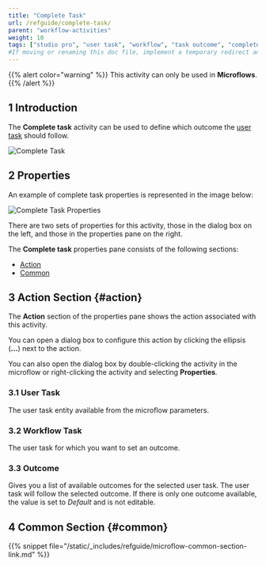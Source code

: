 ```yaml
---
title: "Complete Task"
url: /refguide/complete-task/
parent: "workflow-activities"
weight: 10
tags: ["studio pro", "user task", "workflow", "task outcome", "complete task"]
#If moving or renaming this doc file, implement a temporary redirect and let the respective team know they should update the URL in the product. See Mapping to Products for more details.
---
```


{{% alert color="warning" %}}
This activity can only be used in **Microflows**.
{{% /alert %}}

## 1 Introduction

The **Complete task** activity can be used to define which outcome the [user task](user-task) should follow. 

![Complete Task](/attachments/refguide/modeling/application-logic/microflows-and-nanoflows/activities/workflow-activities/complete-task/complete-task.jpg)

## 2 Properties

An example of complete task properties is represented in the image below:

![Complete Task Properties](/attachments/refguide/modeling/application-logic/microflows-and-nanoflows/activities/workflow-activities/complete-task/complete-task-properties.jpg)

There are two sets of properties for this activity, those in the dialog box on the left, and those in the properties pane on the right.

The **Complete task** properties pane consists of the following sections:

* [Action](#action)
* [Common](#common)

## 3 Action Section {#action}

The **Action** section of the properties pane shows the action associated with this activity.

You can open a dialog box to configure this action by clicking the ellipsis (**…**) next to the action.

You can also open the dialog box by double-clicking the activity in the microflow or right-clicking the activity and selecting **Properties**.

### 3.1 User Task

The user task entity available from the microflow parameters.

### 3.2 Workflow Task

The user task for which you want to set an outcome. 

### 3.3 Outcome

Gives you a list of available outcomes for the selected user task. The user task will follow the selected outcome. If there is only one outcome available, the value is set to *Default* and is not editable.

## 4 Common Section {#common}

{{% snippet file="/static/_includes/refguide/microflow-common-section-link.md" %}}